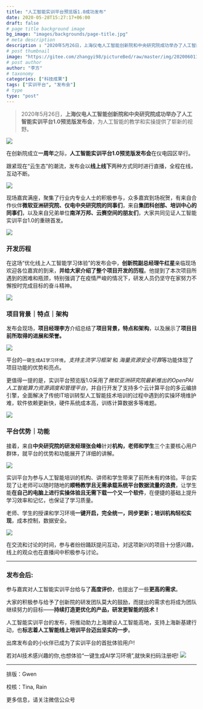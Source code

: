 ```yaml
---
title: "人工智能实训平台预览版1.0成功发布"
date: 2020-05-28T15:27:17+06:00
draft: false
# page title background image
bg_image: "images/backgrounds/page-title.jpg"
# meta description
description : "2020年5月26日，上海仪电人工智能创新院和中央研究院成功举办了人工智能实训平台1.0预览版发布会，为人工智能的教学和实操提供了崭新的视野。"
# post thumbnail
image: "https://gitee.com/zhangyi98/pictureBed/raw/master/img/20200601130750.png"
# post author
author: "李方"
# taxonomy 
categories: ["科技成果"]
tags: ["实训平台", "发布会"]
# type
type: "post"
---
```





> 2020年5月26日，**上海仪电人工智能创新院和中央研究院成功举办了人工智能实训平台1.0预览版发布会**，为人工智能的教学和实操提供了崭新的视野。


![](https://gitee.com/zhangyi98/pictureBed/raw/master/img/20200601131005.png)

在创新院成立**一周年**之际，**人工智能实训平台1.0预览版发布会**在仪电园区举行。

跟紧现在“云生态”的潮流，发布会以**线上线下**两种方式同时进行直播，全程在线，互动不断。

![](https://gitee.com/zhangyi98/pictureBed/raw/master/img/20200601130756.png)

现场嘉宾满座，聚集了行业内专业人士的积极参与，众多嘉宾到场祝贺，有来自合作伙伴**微软亚洲研究院、仪电中央研究院的同事们**，来自**集团科创部、培训中心的同事们**，以及来自兄弟单位**南洋万邦、云赛空间的朋友们**，大家共同见证人工智能实训平台1.0的重磅首发。

![](https://gitee.com/zhangyi98/pictureBed/raw/master/img/20200601130759.png)



### 开发历程

在这场“优化线上人工智能学习体验”的发布会中，**创新院副总经理牛红星**亲临现场欢迎各位嘉宾的到来，**并给大家介绍了整个项目开发的历程**。他提到了本次项目所遇到的困难和瓶颈，特别强调了在疫情严峻的情况下，研发人员仍坚守在家努力不懈按时完成目标的奋斗精神。

![](https://gitee.com/zhangyi98/pictureBed/raw/master/img/20200601131051.png)



### 项目背景｜特点｜架构

发布会现场，**项目经理李方**介绍总结了**项目背景，特点和架构**，以及展示了**项目目前所取得的进展和荣誉。**

![](https://gitee.com/zhangyi98/pictureBed/raw/master/img/20200601131113.png)

平台的`一键生成AI学习环境`，*支持主流学习框架* 和 *海量资源安全可靠*等功能体现了项目功能的优势和亮点。

更值得一提的是，实训平台预览版1.0采用了*微软亚洲研究院最新推出的OpenPAI人工智能算力资源调度和管理平台*，并自行开发了支持多个云计算平台的多云编排引擎，全面解决了传统IT培训转型人工智能技术培训的过程中遇到的实操环境维护难，软件依赖更新快，硬件系统成本高，训练计算数据多等难题。

![](https://gitee.com/zhangyi98/pictureBed/raw/master/img/20200601130809.png)



### 平台优势｜功能

接着，来自**中央研究院的研发经理张会峰**针对**机构，老师和学生**三个主要核心用户群体，就平台的优势和功能展开了详细的讲解。

![](https://gitee.com/zhangyi98/pictureBed/raw/master/img/20200601130814.png)

实训平台为参与人工智能培训的机构、讲师和学生带来了前所未有的体验。平台实现了让老师可以随时随地的**顺畅教学且无需承载系统平台数据流量的浪费**，让学生能**在自己的电脑上进行实操体验且无需下载一个又一个软件**，在便捷的基础上提升学习效率和记忆，也保证了学习质量。

老师、学生的授课和学习环境**一键开启，完全统一，同步更新；培训机构轻松实现**，成本控制，数据安全。

![](https://gitee.com/zhangyi98/pictureBed/raw/master/img/20200601131205.png)

在交流和讨论的时间，参与者纷纷踊跃提问互动，对这项新兴的项目十分感兴趣，线上的观众也在直播间中积极参与讨论。



---

### 发布会后:

参与嘉宾对人工智能实训平台给与了**高度评价**，也提出了一些**更高的需求**。

大家的积极参与给予了创新院的研发团队莫大的鼓励，而提出的需求也将成为团队继续努力的目标——**持续打造更优化的产品，研发更智能的技术！**

人工智能实训平台的发布，将推动助力上海建设人工智能高地，支持上海新基建行动，也**标志着人工智能线上培训平台迈出坚实的一步**。


出席发布会的小伙伴已成为了实训平台的首批体验用户!

若对AI技术感兴趣的你,也想体验“一键生成AI学习环境”,就快来扫码注册吧!
![](https://gitee.com/zhangyi98/pictureBed/raw/master/img/20200601130824.png)

---
排版：Gwen

校核：Tina, Rain

更多信息，请关注微信公众号



